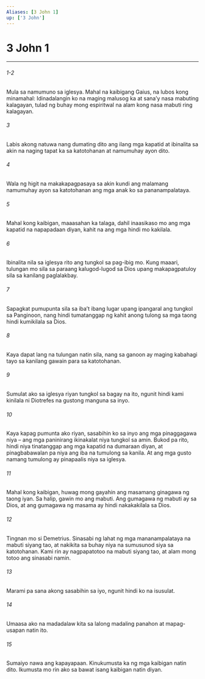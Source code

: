 ```yaml
---
Aliases: [3 John 1]
up: ['3 John']
---
```

# 3 John 1

***
###### 1-2
Mula sa namumuno sa iglesya. Mahal na kaibigang Gaius, na lubos kong minamahal: Idinadalangin ko na maging malusog ka at sanaʼy nasa mabuting kalagayan, tulad ng buhay mong espiritwal na alam kong nasa mabuti ring kalagayan. 

###### 3
Labis akong natuwa nang dumating dito ang ilang mga kapatid at ibinalita sa akin na naging tapat ka sa katotohanan at namumuhay ayon dito. 

###### 4
Wala ng higit na makakapagpasaya sa akin kundi ang malamang namumuhay ayon sa katotohanan ang mga anak ko sa pananampalataya. 

###### 5
Mahal kong kaibigan, maaasahan ka talaga, dahil inaasikaso mo ang mga kapatid na napapadaan diyan, kahit na ang mga hindi mo kakilala. 

###### 6
Ibinalita nila sa iglesya rito ang tungkol sa pag-ibig mo. Kung maaari, tulungan mo sila sa paraang kalugod-lugod sa Dios upang makapagpatuloy sila sa kanilang paglalakbay. 

###### 7
Sapagkat pumupunta sila sa ibaʼt ibang lugar upang ipangaral ang tungkol sa Panginoon, nang hindi tumatanggap ng kahit anong tulong sa mga taong hindi kumikilala sa Dios. 

###### 8
Kaya dapat lang na tulungan natin sila, nang sa ganoon ay maging kabahagi tayo sa kanilang gawain para sa katotohanan. 

###### 9
Sumulat ako sa iglesya riyan tungkol sa bagay na ito, ngunit hindi kami kinilala ni Diotrefes na gustong manguna sa inyo. 

###### 10
Kaya kapag pumunta ako riyan, sasabihin ko sa inyo ang mga pinaggagawa niya – ang mga paninirang ikinakalat niya tungkol sa amin. Bukod pa rito, hindi niya tinatanggap ang mga kapatid na dumaraan diyan, at pinagbabawalan pa niya ang iba na tumulong sa kanila. At ang mga gusto namang tumulong ay pinapaalis niya sa iglesya. 

###### 11
Mahal kong kaibigan, huwag mong gayahin ang masamang ginagawa ng taong iyan. Sa halip, gawin mo ang mabuti. Ang gumagawa ng mabuti ay sa Dios, at ang gumagawa ng masama ay hindi nakakakilala sa Dios. 

###### 12
Tingnan mo si Demetrius. Sinasabi ng lahat ng mga mananampalataya na mabuti siyang tao, at nakikita sa buhay niya na sumusunod siya sa katotohanan. Kami rin ay nagpapatotoo na mabuti siyang tao, at alam mong totoo ang sinasabi namin. 

###### 13
Marami pa sana akong sasabihin sa iyo, ngunit hindi ko na isusulat. 

###### 14
Umaasa ako na madadalaw kita sa lalong madaling panahon at mapag-usapan natin ito. 

###### 15
Sumaiyo nawa ang kapayapaan. Kinukumusta ka ng mga kaibigan natin dito. Ikumusta mo rin ako sa bawat isang kaibigan natin diyan.
